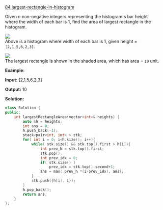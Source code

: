 [84.largest-rectangle-in-histogram](https://leetcode.com/problems/largest-rectangle-in-histogram/)  

Given _n_ non-negative integers representing the histogram's bar height where the width of each bar is 1, find the area of largest rectangle in the histogram.

![](https://assets.leetcode.com/uploads/2018/10/12/histogram.png)  
Above is a histogram where width of each bar is 1, given height = `[2,1,5,6,2,3]`.

![](https://assets.leetcode.com/uploads/2018/10/12/histogram_area.png)  
The largest rectangle is shown in the shaded area, which has area = `10` unit.

**Example:**

  
**Input:** \[2,1,5,6,2,3\]
  
**Output:** 10  



**Solution:**  

```cpp
class Solution {
public:
    int largestRectangleArea(vector<int>& heights) {
        auto &h = heights;
        int ans = 0;
        h.push_back(-1);
        stack<pair<int, int> > stk;
        for( int i = 0; i<h.size(); i++){
            while( stk.size() && stk.top().first > h[i]){
                int prev_h = stk.top().first;
                stk.pop();    
                int prev_idx = 0;
                if( stk.size() )
                    prev_idx = stk.top().second+1;
                ans = max( prev_h *(i-prev_idx), ans);
            }
            stk.push({h[i], i});
        }
        h.pop_back();
        return ans;
    }
};
```
      